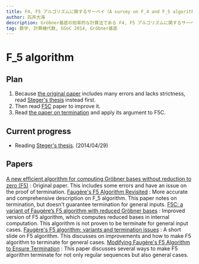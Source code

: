 ```yaml
---
title: F4, F5 アルゴリズムに関するサーベイ（A survey on F_4 and F_5 algorithms）
author: 石井大海
description: Gröbner基底の効率的な計算法である F4, F5 アルゴリズムに関するサーベイ、メモ（A note on F4 and F5 algorithms to efficiently compute Gröbner bases）。
tag: 数学, 計算機代数, GSoC 2014, Gröbner基底
---
```


F_5 algorithm
=============

Plan
----
1. Because [the original paper][Orig] includes many errors and lacks strictness,
   read [Steger's thesis][Rev] instead first.
2. Then read [F5C][F5C] paper to improve it.
3. Read [the paper on termination][Term] and apply its argument to F5C.

Current progress
----------------
* Reading [Steger's thesis][Rev]. (2014/04/29)

Papers
------
[A new efﬁcient algorithm for computing Gröbner bases without reduction to zero (F5)](http://www.risc.jku.at/Groebner-Bases-Bibliography/gbbib_files/publication_502.pdf)
:    Original paper. This includes some errors and have an issue on the proof of termination.
[Faugère's F5 Algorithm Revisited][Rev]
:    More accurate and comprehensive description on F_5 algorithm. This paper notes on termination, but doesn't guarantee termination for general inputs.
[F5C: a variant of Faugère’s F5 algorithm with reduced Gröbner bases][F5C]
:    Improved version of F5 algorithm, which computes reduced bases in internal computation. This algorithm is not proven to be terminate for general input cases.
[Faugère's F5 algorithm: variants and termination issues](http://www.mathematik.uni-kl.de/~ederc/download/cased_talk.pdf)
:    A short slide on F5 algorithm. This discusses on improvements and how to make F5 algorithm to terminate for general cases.
[Modifying Faugère's F5 Algorithm to Ensure Termination][Term]
:    This paper discusses several ways to make F5 algorithm terminate for not only regular sequences but also general cases.

[Rev]: https://eprint.iacr.org/2006/404.pdf

[F5C]: http://arxiv.org/pdf/0906.2967.pdf

[Term]: http://arxiv.org/pdf/1006.0318v4.pdf

[Orig]: http://www.risc.jku.at/Groebner-Bases-Bibliography/gbbib_files/publication_502.pdf
